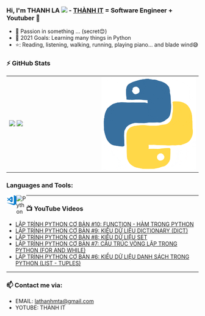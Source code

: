 ### Hi, I'm THANH LA <img src="https://media.giphy.com/media/hvRJCLFzcasrR4ia7z/giphy.gif" width="25px"> -  [THÀNH IT][website] = Software Engineer + Youtuber 🌻  


- 🔭 Passion in something ... (secret😊)
- 💪 2021 Goals: Learning many things in Python
- ⭐: Reading, listening, walking, running, playing piano... and blade wind😅

### :zap: GitHub Stats

<table>
<tr>
  <td width="48%">
    <img src="https://github-readme-stats.vercel.app/api?username=ThanhLa1802&show_icons=true&hide=contribs,issues&hide_border=true" />
    <img src="https://github-readme-stats.vercel.app/api/top-langs/?username=ThanhLa1802&layout=compact&show_icons=true&hide_border=true" />
  </td>
  <td width="52%"><img alt="gif" align="right" src=".github/assets/python.gif"/></td>
</tr>
<table>

### Languages and Tools:
<img align="left" alt="Visual Studio Code" width="26px" src="https://raw.githubusercontent.com/github/explore/80688e429a7d4ef2fca1e82350fe8e3517d3494d/topics/visual-studio-code/visual-studio-code.png" />
<img align="left" alt="Python" width="26px" src="https://upload.wikimedia.org/wikipedia/commons/thumb/0/0a/Python.svg/1200px-Python.svg.png" /> 

---

### 📺 YouTube Videos

<!-- YOUTUBE:START -->
- [LẬP TRÌNH PYTHON CƠ BẢN #10: FUNCTION - HÀM TRONG PYTHON](https://www.youtube.com/watch?v=dHaG5BA3ryI)
- [LẬP TRÌNH PYTHON CƠ BẢN #9: KIỂU DỮ LIỆU DICTIONARY (DICT)](https://www.youtube.com/watch?v=Y-ysfFd_OpQ)
- [LẬP TRÌNH PYTHON CƠ BẢN #8: KIỂU DỮ LIỆU SET](https://www.youtube.com/watch?v=VOjhtxDJxtg)
- [LẬP TRÌNH PYTHON CƠ BẢN #7: CẤU TRÚC VÒNG LẶP TRONG PYTHON (FOR AND WHILE)](https://www.youtube.com/watch?v=WAi2-o02moc)
- [LẬP TRÌNH PYTHON CƠ BẢN #6: KIỂU DỮ LIỆU DANH SÁCH TRONG PYTHON (LIST - TUPLES)](https://www.youtube.com/watch?v=rX2drxxf3Qs)
<!-- YOUTUBE:END -->

---

### 📫 Contact me via:
- EMAIL: lathanhmta@gmail.com
- YOTUBE: THÀNH IT

[website]: https://www.youtube.com/channel/UC9L5_YMFz8JfBeQtUic8-3A
